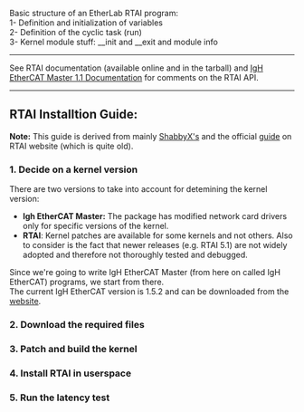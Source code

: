 Basic structure of an EtherLab RTAI program:  
1- Definition and initialization of variables  
2- Definition of the cyclic task (run)  
3- Kernel module stuff: __init and __exit and module info  
___

See RTAI documentation (available online and in the tarball) and [IgH EtherCAT Master 1.1 Documentation](https://www.etherlab.org/download/ethercat/igh-ethercat-master-1.1.pdf) for comments on the RTAI API.
___
## RTAI Installtion Guide:
**Note:** This guide is derived from mainly [ShabbyX's](https://github.com/ShabbyX/RTAI/blob/master/README.INSTALL) and the official [guide](https://www.rtai.org/userfiles/downloads/RTAILAB/RTAI-TARGET-HOWTO.txt) on RTAI website (which is quite old).
### 1. Decide on a kernel version
There are two versions to take into account for detemining the kernel version:  
* **Igh EtherCAT Master:** The package has modified network card drivers only for specific versions of the kernel. 
* **RTAI**: Kernel patches are available for some kernels and not others. Also to consider is the fact that newer releases (e.g. RTAI 5.1) are not widely adopted and therefore not thoroughly tested and debugged.   

Since we're going to write IgH EtherCAT Master (from here on called IgH EtherCAT) programs, we start from there.  
The current IgH EtherCAT version is 1.5.2 and can be downloaded from the [website](https://www.etherlab.org/en/ethercat/index.php).


### 2. Download the required files




### 3. Patch and build the kernel



### 4. Install RTAI in userspace





### 5. Run the latency test


